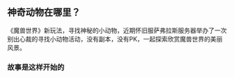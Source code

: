 ## 神奇动物在哪里？

《魔兽世界》新玩法，寻找神秘的小动物，近期怀旧服萨弗拉斯服务器<Fight Club>举办了一次别出心裁的寻找小动物活动，没有副本，没有PK，一起探索欣赏魔兽世界的美丽风景。

### 故事是这样开始的

